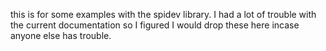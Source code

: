 this is for some examples with the spidev library. I had a lot of trouble with the current documentation so I figured I would drop these here incase anyone else has trouble.
